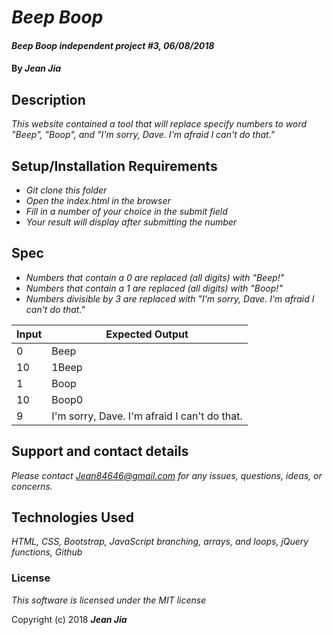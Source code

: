 # _Beep Boop_

#### _Beep Boop independent project #3, 06/08/2018_

#### By _**Jean Jia**_

## Description

_This website contained a tool that will replace specify numbers to word "Beep", "Boop", and "I'm sorry, Dave. I'm afraid I can't do that."_

## Setup/Installation Requirements

* _Git clone this folder_
* _Open the index.html in the browser_
* _Fill in a number of your choice in the submit field_
* _Your result will display after submitting the number_

## Spec

* _Numbers that contain a 0 are replaced (all digits) with "Beep!"_
* _Numbers that contain a 1 are replaced (all digits) with "Boop!"_
* _Numbers divisible by 3 are replaced with "I'm sorry, Dave. I'm afraid I can't do that."_

| Input           | Expected Output                             |
| --------------- |---------------------------------------------|
| 0               | Beep                                        |
| 10              | 1Beep                                       |
| 1               | Boop                                        |
| 10              | Boop0                                       |
| 9               | I'm sorry, Dave. I'm afraid I can't do that.|

## Support and contact details

_Please contact Jean84646@gmail.com for any issues, questions, ideas, or concerns._

## Technologies Used

_HTML, CSS, Bootstrap, JavaScript branching, arrays, and loops, jQuery functions, Github_

### License

*This software is licensed under the MIT license*

Copyright (c) 2018 **_Jean Jia_**
